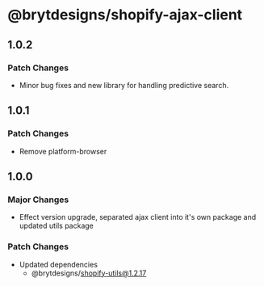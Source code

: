 # @brytdesigns/shopify-ajax-client

## 1.0.2

### Patch Changes

- Minor bug fixes and new library for handling predictive search.

## 1.0.1

### Patch Changes

- Remove platform-browser

## 1.0.0

### Major Changes

- Effect version upgrade, separated ajax client into it's own package and updated utils package

### Patch Changes

- Updated dependencies
  - @brytdesigns/shopify-utils@1.2.17
